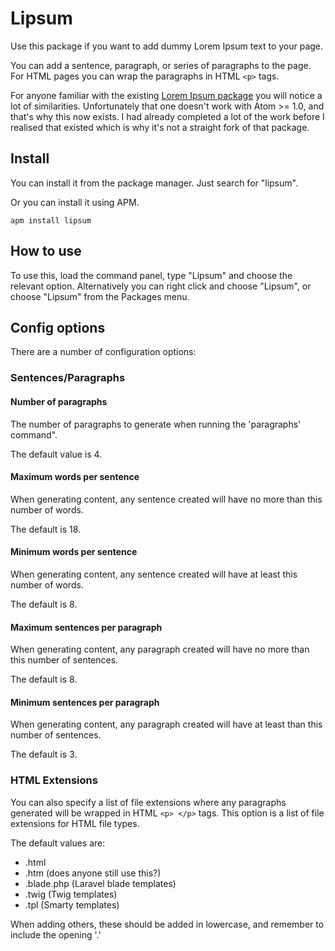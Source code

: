 # Lipsum

Use this package if you want to add dummy Lorem Ipsum text to your page.

You can add a sentence, paragraph, or series of paragraphs to the page.  For
HTML pages you can wrap the paragraphs in HTML `<p>` tags.

For anyone familiar with the existing
[Lorem Ipsum package](https://github.com/nickclaw/atom-lorem-ipsum) you will
notice a lot of similarities.  Unfortunately that one doesn't work with
Atom >= 1.0, and that's why this now exists.  I had already completed a lot of
the work before I realised that existed which is why it's not a straight fork
of that package.

## Install

You can install it from the package manager.  Just search for "lipsum".

Or you can install it using APM.

```
apm install lipsum
```

## How to use

To use this, load the command panel, type "Lipsum" and choose the relevant
option.  Alternatively you can right click and choose "Lipsum", or choose
"Lipsum" from the Packages menu.

## Config options

There are a number of configuration options:

### Sentences/Paragraphs

#### Number of paragraphs
The number of paragraphs to generate when running the 'paragraphs' command".

The default value is 4.

#### Maximum words per sentence
When generating content, any sentence created will have no more than this
number of words.  

The default is 18.

#### Minimum words per sentence
When generating content, any sentence created will have at least this number of
words.  

The default is 8.

#### Maximum sentences per paragraph
When generating content, any paragraph created will have no more than this
number of sentences.  

The default is 8.

#### Minimum sentences per paragraph
When generating content, any paragraph created will have at least than this
number of sentences.  

The default is 3.

### HTML Extensions
You can also specify a list of file extensions where any paragraphs generated
will be wrapped in HTML `<p> </p>` tags.  This option is a list of file
extensions for HTML file types.

The default values are:
- .html
- .htm (does anyone still use this?)
- .blade.php (Laravel blade templates)
- .twig (Twig templates)
- .tpl (Smarty templates)

When adding others, these should be added in lowercase, and remember to include
the opening '.'

